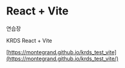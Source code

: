 # React + Vite

연습장

KRDS React + Vite

[https://montegrand.github.io/krds_test_vite](https://montegrand.github.io/krds_test_vite/)